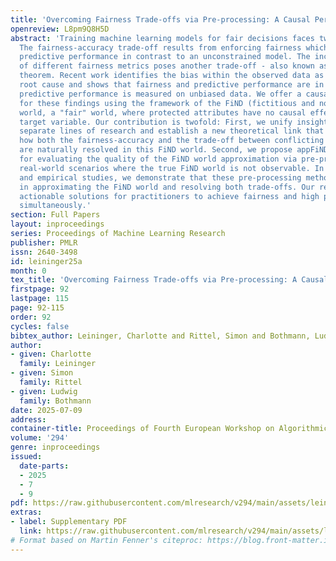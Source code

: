 ```yaml
---
title: 'Overcoming Fairness Trade-offs via Pre-processing: A Causal Perspective'
openreview: L8pm9Q8H5D
abstract: 'Training machine learning models for fair decisions faces two key challenges:
  The fairness-accuracy trade-off results from enforcing fairness which weakens its
  predictive performance in contrast to an unconstrained model. The incompatibility
  of different fairness metrics poses another trade-off - also known as the impossibility
  theorem. Recent work identifies the bias within the observed data as a possible
  root cause and shows that fairness and predictive performance are in accord when
  predictive performance is measured on unbiased data. We offer a causal explanation
  for these findings using the framework of the FiND (fictitious and normatively desired)
  world, a "fair" world, where protected attributes have no causal effects on the
  target variable. Our contribution is twofold: First, we unify insights from previously
  separate lines of research and establish a new theoretical link that demonstrates
  how both the fairness-accuracy and the trade-off between conflicting fairness metrics
  are naturally resolved in this FiND world. Second, we propose appFiND, a new method
  for evaluating the quality of the FiND world approximation via pre-processing in
  real-world scenarios where the true FiND world is not observable. In simulations
  and empirical studies, we demonstrate that these pre-processing methods are successful
  in approximating the FiND world and resolving both trade-offs. Our results provide
  actionable solutions for practitioners to achieve fairness and high predictive performance
  simultaneously.'
section: Full Papers
layout: inproceedings
series: Proceedings of Machine Learning Research
publisher: PMLR
issn: 2640-3498
id: leininger25a
month: 0
tex_title: 'Overcoming Fairness Trade-offs via Pre-processing: A Causal Perspective'
firstpage: 92
lastpage: 115
page: 92-115
order: 92
cycles: false
bibtex_author: Leininger, Charlotte and Rittel, Simon and Bothmann, Ludwig
author:
- given: Charlotte
  family: Leininger
- given: Simon
  family: Rittel
- given: Ludwig
  family: Bothmann
date: 2025-07-09
address:
container-title: Proceedings of Fourth European Workshop on Algorithmic Fairness
volume: '294'
genre: inproceedings
issued:
  date-parts:
  - 2025
  - 7
  - 9
pdf: https://raw.githubusercontent.com/mlresearch/v294/main/assets/leininger25a/leininger25a.pdf
extras:
- label: Supplementary PDF
  link: https://raw.githubusercontent.com/mlresearch/v294/main/assets/leininger25a/leininger25a-supp.pdf
# Format based on Martin Fenner's citeproc: https://blog.front-matter.io/posts/citeproc-yaml-for-bibliographies/
---
```

